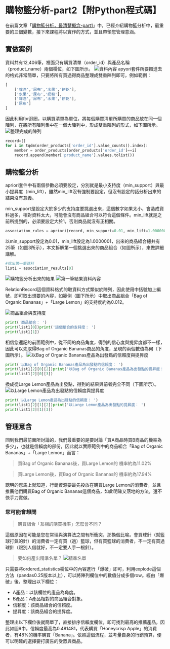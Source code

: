 # 購物籃分析-part2【附Python程式碼】

在前篇文章「[購物籃分析，最清楚概念-part1](/classification/marketing/22)」中，已經介紹購物籃分析中，最重要的三個變數，接下來課程將以實作的方式，並且帶領您管理意涵。

## 實做案例
資料共有12,406筆，裡面只有購買清單（order_id）與產品名稱（product_name）兩個欄位，如下圖所示。
![資料內容](https://i.imgur.com/CoSg7sY.png)
apyori套件所要餵進去的格式非常簡單，只要將所有買過得商品整理成雙重陣列即可，例如範例：
```python
[
    ['啤酒','尿布','水果','餅乾'],
    ['水果','尿布','奶粉'],
    ['啤酒','尿布','水果','餅乾'],
    ['尿布']
]
```
因此利用for迴圈，以購買清單為單位，將每個購買清單所購買的商品放在同一個陣列，在將所有陣列集中在一個大陣列中，形成雙重陣列的形式，如下圖所示。
![整理完成的陣列](https://i.imgur.com/S25tuUH.png)
```python
record=[]
for i in tqdm(order_products['order_id'].value_counts().index):
    member = order_products[order_products['order_id']==i]
    record.append(member['product_name'].values.tolist())
```

## 購物籃分析
apriori套件中有兩個參數必須要設定，分別就是最小支持度（min_support）與最小提昇度（min_lift），雖然min_lift沒有強制要設定，但沒有設定的話分析出來的結果沒有意義。

min_support是設定大於多少的支持度要挑選出來，這個數字如果太小，會造成資料過多，相對資料太大，可能會沒有商品組合可以符合這個條件。min_lift就是之前所提到的，必須要設定大於1，否則商品就沒有正相關。
```python
association_rules = apriori(record, min_support=0.01, min_lift=1.0000001)association_results = list(association_rules)
```

以min_support設定為0.01，min_lift設定為1.0000001，出來的商品組合總共有25筆（如圖3所示），本文拆解第一個挑選出來的商品組合（如圖所示），來做詳細講解。

```python
#挑出第一筆資料
list1 = association_results[0]
```
![購物籃分析出來的結果](https://i.imgur.com/saor0fn.png)
![第一筆結果資料內容](https://i.imgur.com/z2rF7z0.png)

RelationRecord這個資料格式的取資料方式類似於陣列，因此使用中括號加上編號，即可取出想要的內容，如範例（圖下所示）中取出商品組合「Bag of Organic Bananas」+「Large Lemon」的支持度約為0.012。

![商品組合與支持度](https://i.imgur.com/nd7tNVY.png)

```python
print('商品組合： ')
print(list1[0])print('這個組合的支持度： ')
print(list1[1])
```

相信您還記的前面範例中，從不同的商品角度，得到的信心度與提昇度都不一樣，因此可以先取得Bag of Organic Bananas商品的角度，呈現的兩個數值為何（下圖所示）。
![以Bag of Organic Bananas產品為出發點的信賴度與提昇度](https://i.imgur.com/MaMbPo5.png)

```python
print('以Bag of Organic Bananas產品為出發點的信賴度： ')
print(list1[2][0][2])print('以Bag of Organic Bananas產品為出發點的提昇度： ')
print(list1[2][0][3])
```
換成從Large Lemon產品為出發點，得到的結果與前者完全不同（下圖所示）。
![以Large Lemon產品為出發點的信賴度與提昇度](https://i.imgur.com/vbXFr9i.png)
```python
print('以Large Lemon產品為出發點的信賴度： ')
print(list1[2][1][2])print('以Large Lemon產品為出發點的提昇度： ')
print(list1[2][1][3])
```

## 管理意含
回到我們最前面所討論的，我們最重要的是要討論「買A商品時買B商品的機率為多少」，也就是信賴度的部份，因此就以實際範例中的商品組合「Bag of Organic Bananas」+「Large Lemon」而言：

> 買Bag of Organic Bananas後，買Large Lemon的
機率約為11.02%

> 買Large Lemon後，買Bag of Organic Bananas的
> 機率約為17.94%

聰明的您馬上就知道，行銷資源要最先投放在購買Large Lemon的消費者，並且推薦他們購買Bag of Organic Bananas這個商品，如此明確又落地的方法，還不快手刀實做。

### 您可能會想問
> 購買組合「互相的購買機率」怎麼會不同？

這個原因在可能是您在常理與演算法之間有所衝突，那換個比喻。會買球針（幫籃球打氣的針）的消費者一定有買（過）籃球，但有買籃球的消費者，不一定有買過球針（跟別人借就好，不一定要人手一根針）。

> 要如何產出精準名單？
![精準名單](https://i.imgur.com/zcvllPv.png)

只需要將ordered_statistics欄位中的內容進行「爆破」即可，利用explode這個方法（pandas0.25版本以上），可以將陣列欄位中的數值分成多個row。經由「爆破」後，整理出以下欄位：

* A產品：以該欄位的產品為角度。
* B產品：A產品相對的商品組合對象。
* 信賴度：該商品組合的信賴度。
* 提昇度：該商品組合的提昇度。

整理出以下欄位後就簡單了，直接排序信賴度欄位，即可找到最高的推薦產品，因此如圖9中，信賴度最高為0.481481，代表購買「Honeycrisp Apple」的消費者，有48%的機率購買「Banana」。依照這個流程，並考量自身的行銷預算，便可以明確的選擇要打廣告的受眾與商品。



